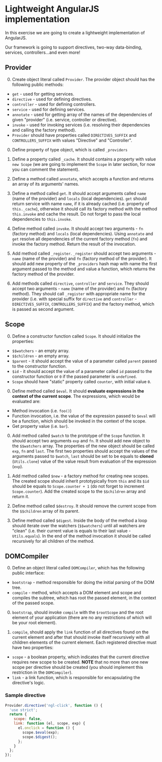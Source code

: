 # Lightweight AngularJS implementation

In this exercise we are going to create a lightweight implementation of AngularJS.

Our framework is going to support directives, two-way data-binding, services, controllers...and even more!

## Provider

0. Create object literal called `Provider`. The provider object should has the following public methods:
  * `get` - used for getting services.
  * `directive` - used for defining directives.
  * `controller` - used for defining controllers.
  * `service` - used for defining services.
  * `annotate` - used for getting array of the names of the dependencies of given "provider" (i.e. service, controller or directive).
  * `invoke` - used for invoking services (i.e. resolving their dependencies and calling the factory method).
  * `Provider` should have properties called `DIRECTIVES_SUFFIX` and `CONTROLLERS_SUFFIX` with values "Directive" and "Controller".

0. Define property of type object, which is called `_providers`

0. Define a property called `_cache`. It should contains a property with value `new Scope` (we are going to implement the `Scope` in later section, for now you can comment the statement).

0. Define a method called `annotate`, which accepts a function and returns an array of its arguments' names.

0. Define a method called `get`. It should accept arguments called `name` (name of the provider) and `locals` (local dependencies). `get` should return service with name `name`, if it is already cached (i.e. property of `this._cache`), otherwise it should call its factory method with the method `this.invoke` and cache the result. Do not forget to pass the local dependencies to `this.invoke`.

0. Define method called `invoke`. It should accept two arguments - `fn` (factory method) and `locals` (local dependencies). Using `annotate` and `get` resolve all dependencies of the current factory method (`fn`) and invoke the factory method. Return the result of the invocation.

0. Add method called `_register`. `_register` should accept two arguments - `name` (name of the provider) and `fn` (factory method of the provider). It should add new property of the `_providers` hash map with name the first argument passed to the method and value a function, which returns the factory method of the provider.

0. Add methods called `directive`, `controller` and `service`. They should accept two arguments - `name` (name of the provider) and `fn` (factory method). They should call `_register` with appropriate name for the provider (i.e. with special suffix for `directive` and `controller` - `DIRECTIVES_SUFFIX`, `CONTROLLERS_SUFFIX`) and the factory method, which is passed as second argument.


## Scope

0. Define a constructor function called `Scope`. It should initialize the properties:
  * `$$watchers` - an empty array.
  * `$$children` - an empty array.
  * `$parent` - it should accept the value of a parameter called `parent` passed to the constructor function.
  * `$id` - it should accept the value of a parameter called `id` passed to the constructor function or `0` if the passed parameter is `undefined`.
  * `Scope` should have "static" property called `counter`, with initial value `0`.
0. Define method called `$eval`. It should **evaluate expressions in the context of the current scope**. The expressions, which would be evaluated are:
  * Method invocation (i.e. `foo()`)
  * Function invocation, i.e. the value of the expression passed to `$eval` will be a function, which should be invoked in the context of the scope.
  * Get property value (i.e. `bar`).

0. Add method called `$watch` to the prototype of the `Scope` function. It should accept two arguments `exp` and `fn`. It should add new object to the `$$watchers` array. The properties of the new object should be called `exp`, `fn` and `last`. The first two properties should accept the values of the arguments passed to `$watch`, `last` should be set to be equals to **cloned** (`Utils.clone`) value of the value result from evaluation of the expression (`exp`).

0. Add method called `$new` - a factory method for creating new scopes. The created scope should inherit prototypically from `this` and its `$id` should be equals to `Scope.counter + 1` (do not forget to increment `Scope.counter`). Add the created scope to the `$$children` array and return it.

0. Define method called `$destroy`. It should remove the current scope from the `$$children` array of its parent.

0. Define method called `$digest`. Inside the body of the method a loop should iterate over the watchers (`$$watchers`) until all watchers are "clean" (i.e. their current value is equals to their last value - `Utils.equals`). In the end of the method invocation it should be called recursively for all children of the method.


## DOMCompiler

0. Define an object literal called `DOMCompiler`, which has the following public interface:
  * `bootstrap` - method responsible for doing the initial parsing of the DOM tree.
  * `compile` - method, which accepts a DOM element and scope and compiles the subtree, which has root the passed element, in the context of the passed scope.

0. `bootstrap`, should invoke `compile` with the `$rootScope` and the root element of your application (there are no any restrictions of which will be your root element).

0. `compile`, should apply the `link` function of all directives found on the current element and after that should invoke itself recursively with all children elements of the current element. Each registered directive must have two properties:
  * `scope` - a boolean property, which indicates that the current directive requires new scope to be created. **NOTE** that no more than one new scope per directive should be created (you should implement this restriction in the `DOMCompiler`).
  * `link` - a link function, which is responsible for encapsulating the directive's logic.

### Sample directive

```JavaScript
Provider.directive('ngl-click', function () {
  'use strict';
  return {
    scope: false,
    link: function (el, scope, exp) {
      el.onclick = function () {
        scope.$eval(exp);
        scope.$digest();
      };
    }
  };
});
```
